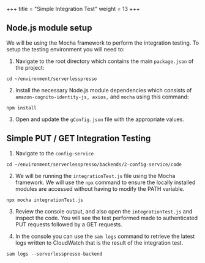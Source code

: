 +++
title = "Simple Integration Test"
weight = 13
+++

## Node.js module setup ##
We will be using the Mocha framework to perform the integration testing. To setup the testing environment you will need to:
1. Navigate to the root directory which contains the main `package.json` of the project:
```
cd ~/environment/serverlesspresso
```
2. Install the necessary Node.js module dependencies which consists of `amazon-cognito-identity-js, axios,` and `mocha` using this command:
```code
npm install
```
3. Open and update the `gConfig.json` file with the appropriate values.


## Simple PUT / GET Integration Testing ##
1. Navigate to the `config-service`
```
cd ~/environment/serverlesspresso/backends/2-config-service/code
```
2. We will be running the `integrationTest.js` file using the Mocha framework. We will use the `npx` command to ensure the locally installed modules are accessed without having to modify the PATH variable.
```
npx mocha integrationTest.js
```

3. Review the console output, and also open the `integrationTest.js` and inspect the code. You will see the test performed made to authenticated PUT requests followed by a GET requests.

4. In the console you can use the `sam logs` command to retrieve the latest logs written to CloudWatch that is the result of the integration test.
```
sam logs --serverlesspresso-backend
```